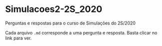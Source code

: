 # Simulacoes2-2S_2020
Perguntas e respostas para o curso de Simulações do 2S/2020

Cada arquivo `.md` corresponde a uma pergunta e resposta. Basta clicar no link para ver.

